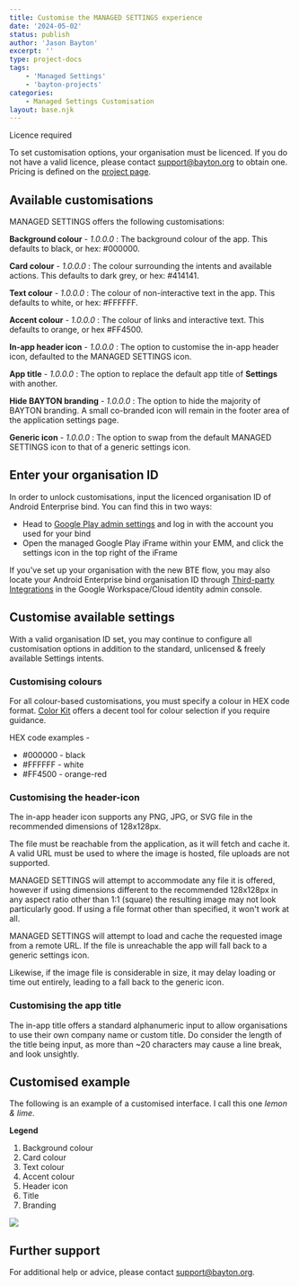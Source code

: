 ```yaml
---
title: Customise the MANAGED SETTINGS experience
date: '2024-05-02'
status: publish
author: 'Jason Bayton'
excerpt: ''
type: project-docs
tags: 
    - 'Managed Settings'
    - 'bayton-projects'
categories: 
    - Managed Settings Customisation
layout: base.njk
---
```

<div class="callout">
<div class="callout-heading">
Licence required
</div>

To set customisation options, your organisation must be licenced. If you do not have a valid licence, please contact [support@bayton.org](mailto:support@bayton.org) to obtain one. Pricing is defined on the [project page](/projects/managed-settings). 

</div>

## Available customisations

MANAGED SETTINGS offers the following customisations:

**Background colour** _- 1.0.0.0_
: The background colour of the app. This defaults to black, or hex: #000000. 

**Card colour** _- 1.0.0.0_
: The colour surrounding the intents and available actions. This defaults to dark grey, or hex: #414141.

**Text colour** _- 1.0.0.0_
: The colour of non-interactive text in the app. This defaults to white, or hex: #FFFFFF.

**Accent colour** _- 1.0.0.0_
: The colour of links and interactive text. This defaults to orange, or hex #FF4500.

**In-app header icon** _- 1.0.0.0_
: The option to customise the in-app header icon, defaulted to the MANAGED SETTINGS icon.

**App title** _- 1.0.0.0_
: The option to replace the default app title of **Settings** with another.

**Hide BAYTON branding** _- 1.0.0.0_
: The option to hide the majority of BAYTON branding. A small co-branded icon will remain in the footer area of the application settings page.

**Generic icon** _- 1.0.0.0_
: The option to swap from the default MANAGED SETTINGS icon to that of a generic settings icon.

## Enter your organisation ID

In order to unlock customisations, input the licenced organisation ID of Android Enterprise bind. You can find this in two ways:

- Head to [Google Play admin settings](https://play.google.com/work/adminsettings) and log in with the account you used for your bind
- Open the managed Google Play iFrame within your EMM, and click the settings icon in the top right of the iFrame

If you've set up your organisation with the new BTE flow, you may also locate your Android Enterprise bind organisation ID through [Third-party Integrations](https://admin.google.com/ac/devices/settings/thirdparty) in the Google Workspace/Cloud identity admin console.

## Customise available settings

With a valid organisation ID set, you may continue to configure all customisation options in addition to the standard, unlicensed & freely available Settings intents.

### Customising colours

For all colour-based customisations, you must specify a colour in HEX code format. [Color Kit](https://colorkit.co/color-picker/) offers a decent tool for colour selection if you require guidance. 

HEX code examples -

- #000000 - black
- #FFFFFF - white
- #FF4500 - orange-red

### Customising the header-icon

The in-app header icon supports any PNG, JPG, or SVG file in the recommended dimensions of 128x128px. 

The file must be reachable from the application, as it will fetch and cache it. A valid URL must be used to where the image is hosted, file uploads are not supported.

MANAGED SETTINGS will attempt to accommodate any file it is offered, however if using dimensions different to the recommended 128x128px in any aspect ratio other than 1:1 (square) the resulting image may not look particularly good. If using a file format other than specified, it won't work at all.

MANAGED SETTINGS will attempt to load and cache the requested image from a remote URL. If the file is unreachable the app will fall back to a generic settings icon.

Likewise, if the image file is considerable in size, it may delay loading or time out entirely, leading to a fall back to the generic icon.

### Customising the app title

The in-app title offers a standard alphanumeric input to allow organisations to use their own company name or custom title. Do consider the length of the title being input, as more than ~20 characters may cause a line break, and look unsightly.

## Customised example

The following is an example of a customised interface. I call this one _lemon & lime_.

**Legend** 
1. Background colour
2. Card colour
3. Text colour
4. Accent colour
5. Header icon
6. Title
7. Branding

![](https://cdn.bayton.org/assets%2Fmanaged_settings%2Fmanaged_settings_branding_mockup.png)

## Further support

For additional help or advice, please contact [support@bayton.org](mailto:support@bayton.org).